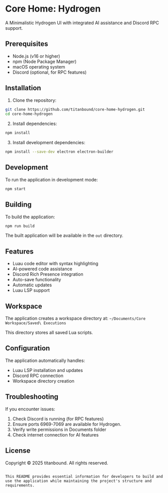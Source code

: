 # Core Home: Hydrogen

A Minimalistic Hydrogen UI with integrated AI assistance and Discord RPC support.

## Prerequisites

- Node.js (v16 or higher)
- npm (Node Package Manager)
- macOS operating system
- Discord (optional, for RPC features)

## Installation

1. Clone the repository:
```bash
git clone https://github.com/titanbound/core-home-hydrogen.git
cd core-home-hydrogen
```

2. Install dependencies:
```bash
npm install
```

3. Install development dependencies:
```bash
npm install --save-dev electron electron-builder
```

## Development

To run the application in development mode:
```bash
npm start
```

## Building

To build the application:
```bash
npm run build
```

The built application will be available in the `out` directory.

## Features

- Luau code editor with syntax highlighting
- AI-powered code assistance
- Discord Rich Presence integration
- Auto-save functionality
- Automatic updates
- Luau LSP support

## Workspace

The application creates a workspace directory at:
`~/Documents/Core Workspace/Saved\ Executions`

This directory stores all saved Lua scripts.

## Configuration

The application automatically handles:
- Luau LSP installation and updates
- Discord RPC connection
- Workspace directory creation

## Troubleshooting

If you encounter issues:

1. Check Discord is running (for RPC features)
2. Ensure ports 6969-7069 are available for Hydrogen.
3. Verify write permissions in Documents folder
4. Check internet connection for AI features

## License

Copyright © 2025 titanbound. All rights reserved.
```

This README provides essential information for developers to build and use the application while maintaining the project's structure and requirements.
